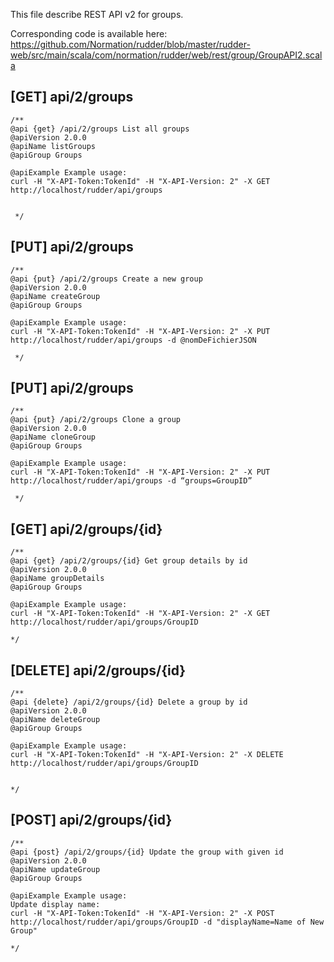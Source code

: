 
This file describe REST API v2 for groups.

Corresponding code is available here: 
https://github.com/Normation/rudder/blob/master/rudder-web/src/main/scala/com/normation/rudder/web/rest/group/GroupAPI2.scala


[GET] api/2/groups
-----------------

    /**
    @api {get} /api/2/groups List all groups
    @apiVersion 2.0.0
    @apiName listGroups
    @apiGroup Groups
    
    @apiExample Example usage:
    curl -H "X-API-Token:TokenId" -H "X-API-Version: 2" -X GET http://localhost/rudder/api/groups


     */


[PUT] api/2/groups
-----------------

    /**
    @api {put} /api/2/groups Create a new group
    @apiVersion 2.0.0
    @apiName createGroup
    @apiGroup Groups
    
    @apiExample Example usage:
    curl -H "X-API-Token:TokenId" -H "X-API-Version: 2" -X PUT http://localhost/rudder/api/groups -d @nomDeFichierJSON

     */


[PUT] api/2/groups
-----------------

    /**
    @api {put} /api/2/groups Clone a group
    @apiVersion 2.0.0
    @apiName cloneGroup
    @apiGroup Groups
    
    @apiExample Example usage:
    curl -H "X-API-Token:TokenId" -H "X-API-Version: 2" -X PUT http://localhost/rudder/api/groups -d “groups=GroupID”

     */

[GET] api/2/groups/{id}
--------------------------

    /**
    @api {get} /api/2/groups/{id} Get group details by id
    @apiVersion 2.0.0
    @apiName groupDetails
    @apiGroup Groups
     
    @apiExample Example usage:
    curl -H "X-API-Token:TokenId" -H "X-API-Version: 2" -X GET http://localhost/rudder/api/groups/GroupID

    */

[DELETE] api/2/groups/{id}
--------------------------

    /**
    @api {delete} /api/2/groups/{id} Delete a group by id
    @apiVersion 2.0.0
    @apiName deleteGroup
    @apiGroup Groups
     
    @apiExample Example usage:
    curl -H "X-API-Token:TokenId" -H "X-API-Version: 2" -X DELETE http://localhost/rudder/api/groups/GroupID


    */


[POST] api/2/groups/{id}
--------------------------

    /**
    @api {post} /api/2/groups/{id} Update the group with given id
    @apiVersion 2.0.0
    @apiName updateGroup
    @apiGroup Groups
     
    @apiExample Example usage:
    Update display name: 
    curl -H "X-API-Token:TokenId" -H "X-API-Version: 2" -X POST http://localhost/rudder/api/groups/GroupID -d "displayName=Name of New Group"

    */
